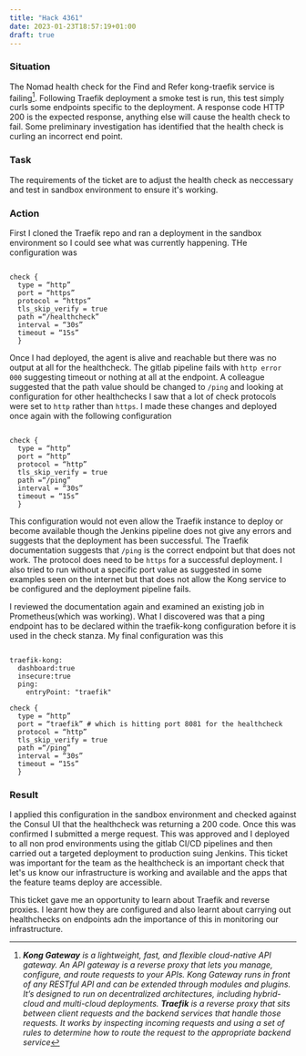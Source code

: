 ```yaml
---
title: "Hack 4361"
date: 2023-01-23T18:57:19+01:00
draft: true
---
```


### Situation

The Nomad health check for the Find and Refer kong-traefik service is failing[^1]. Following Traefik deployment a smoke test is run, this test simply curls some endpoints specific to the deployment. A response code HTTP 200 is the expected response, anything else will cause the health check to fail. Some preliminary investigation has identified that the health check is curling an incorrect end point.

### Task

The requirements of the ticket are to adjust the health check as neccessary and test in sandbox environment to ensure it's working.

### Action

First I cloned the Traefik repo and ran a deployment in the sandbox environment so I could see what was currently happening. THe configuration was

```hcl

check { 
  type = “http”
  port = “https” 
  protocol = “https” 
  tls_skip_verify = true 
  path =“/healthcheck” 
  interval = “30s” 
  timeout = “15s” 
  }

```

Once I had deployed, the agent is alive and reachable but there was no output at all for the healthcheck. The gitlab pipeline fails with `http error 000` suggesting timeout or nothing at all at the endpoint. A colleague suggested that the path value should be changed to `/ping` and looking at configuration for other healthchecks I saw that a lot of check protocols were set to `http` rather than `https`. I made these changes and deployed once again with the following configuration

```hcl

check { 
  type = “http”
  port = “http” 
  protocol = “http” 
  tls_skip_verify = true 
  path =“/ping” 
  interval = “30s” 
  timeout = “15s” 
  }

  ```

This configuration would not even allow the Traefik instance to deploy or become available though the Jenkins pipeline does not give any errors and suggests that the deployment has been successful. The Traefik documentation suggests that `/ping` is the correct endpoint but that does not work. The protocol does need to be `https` for a successful deployment. I also tried to run without a specific port value as suggested in some examples seen on the internet but that does not allow the Kong service to be configured and the deployment pipeline fails.

I reviewed the documentation again and examined an existing job in Prometheus(which was working). What I discovered was that a ping endpoint has to be declared within the traefik-kong configuration before it is used in the check stanza. My final configuration was this

```hcl

traefik-kong:
  dashboard:true
  insecure:true
  ping:
    entryPoint: "traefik"

check { 
  type = “http”
  port = “traefik” # which is hitting port 8081 for the healthcheck
  protocol = “http” 
  tls_skip_verify = true 
  path =“/ping” 
  interval = “30s” 
  timeout = “15s” 
  }

  ```

### Result

I applied this configuration in the sandbox environment and checked against the Consul UI that the healthcheck was returning a 200 code. Once this was confirmed I submitted a merge request. This was approved and I deployed to all non prod environments using the gitlab CI/CD pipelines and then carried out a targeted deployment to production suing Jenkins. This ticket was important for the team as the healthcheck is an important check that let's us know our infrastructure is working and available and the apps that the feature teams deploy are accessible. 

This ticket gave me an opportunity to learn about Traefik and reverse proxies. I learnt how they are configured and also learnt about carrying out healthchecks on endpoints adn the importance of this in monitoring our infrastructure.

[^1]: ***Kong Gateway** is a lightweight, fast, and flexible cloud-native API gateway. An API gateway is a reverse proxy that lets you manage, configure, and route requests to your APIs. Kong Gateway runs in front of any RESTful API and can be extended through modules and plugins. It’s designed to run on decentralized architectures, including hybrid-cloud and multi-cloud deployments. **Traefik** is a reverse proxy that sits between client requests and the backend services that handle those requests. It works by inspecting incoming requests and using a set of rules to determine how to route the request to the appropriate backend service*